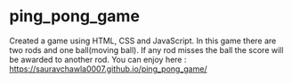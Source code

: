 # ping_pong_game
Created a game using HTML, CSS and JavaScript. In this game there are two rods and one ball(moving ball). If any rod misses the ball the score will be awarded to another rod. 
You can enjoy here : https://sauravchawla0007.github.io/ping_pong_game/
